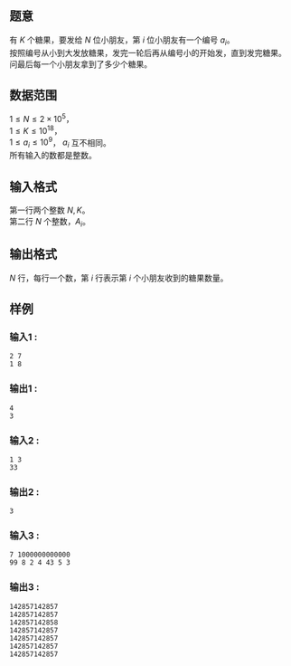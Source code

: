 ## 题意  

有 $K$ 个糖果，要发给 $N$ 位小朋友，第 $i$ 位小朋友有一个编号 $a_i$。       
按照编号从小到大发放糖果，发完一轮后再从编号小的开始发，直到发完糖果。     
问最后每一个小朋友拿到了多少个糖果。        

## 数据范围

$1\le N\le 2\times 10^5$，                     
$1\le K\le 10^{18}$，     
$1\le a_i \le 10^9$，
$a_i$ 互不相同。                              
所有输入的数都是整数。  

## 输入格式

第一行两个整数 $N,K$。        
第二行 $N$ 个整数，$A_i$。  
          
## 输出格式

$N$ 行，每行一个数，第 $i$ 行表示第 $i$ 个小朋友收到的糖果数量。    

## 样例

### 输入1 :
```
2 7
1 8
```

### 输出1 :
```
4
3
```

### 输入2 :
```
1 3
33

```

### 输出2 :
```
3
```

### 输入3 :
```
7 1000000000000
99 8 2 4 43 5 3
```

### 输出3 :
```
142857142857
142857142857
142857142858
142857142857
142857142857
142857142857
142857142857
```
